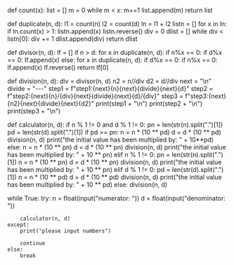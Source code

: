 def count(x):
    list = []
    m = 0
    while m < x:
        m+=1
        list.append(m)
    return list

def duplicate(n, d):
    l1 = count(n)
    l2 = count(d)
    ln = l1 + l2
    listn = []
    for x in ln:
        if ln.count(x) > 1:
            listn.append(x)
    listn.reverse()
    div = 0
    dlist = []
    while div < listn[0]:
        div += 1
        dlist.append(div)
    return dlist

def divisor(n, d):
    lf = []
    if n > d:
        for x in duplicate(n, d):
            if n%x == 0:
                if d%x == 0:
                    lf.append(x)
    else:
        for x in duplicate(n, d):
            if d%x == 0:
                if n%x == 0:
                    lf.append(x)
    lf.reverse()
    return lf[0]

def division(n, d):
    div = divisor(n, d)
    n2 = n//div
    d2 = d//div
    next = "\n"
    divide = "---"
    step1 = f"step1:{next}{n}{next}{divide}{next}{d}"
    step2 = f"step2:{next}{n}/{div}{next}{divide}{next}{d}/{div}"
    step3 = f"step3:{next}{n2}{next}{divide}{next}{d2}"
    print(step1 + "\n")
    print(step2 + "\n")
    print(step3 + "\n")

def calculator(n, d):
    if n % 1 != 0 and d % 1 != 0:
        pn = len(str(n).split(".")[1])
        pd = len(str(d).split(".")[1])
        if pd >= pn:
            n = n * (10 ** pd)
            d = d * (10 ** pd)
            division(n, d)
            print("the initial value has been multiplied by: " + 10**pd)
        else:
            n = n * (10 ** pn)
            d = d * (10 ** pn)
            division(n, d)
            print("the initial value has been multiplied by: " + 10 ** pn)
    elif n % 1 != 0:
        pn = len(str(n).split(".")[1])
        n = n * (10 ** pn)
        d = d * (10 ** pn)
        division(n, d)
        print("the initial value has been multiplied by: " + 10 ** pn)
    elif d % 1 != 0:
        pd = len(str(d).split(".")[1])
        n = n * (10 ** pd)
        d = d * (10 ** pd)
        division(n, d)
        print("the initial value has been multiplied by: " + 10 ** pd)
    else:
        division(n, d)

while True:
    try:
        n = float(input("numerator: "))
        d = float(input("denominator: "))

        calculator(n, d)
    except:
        print("please input numbers")

        continue
    else:
        break
